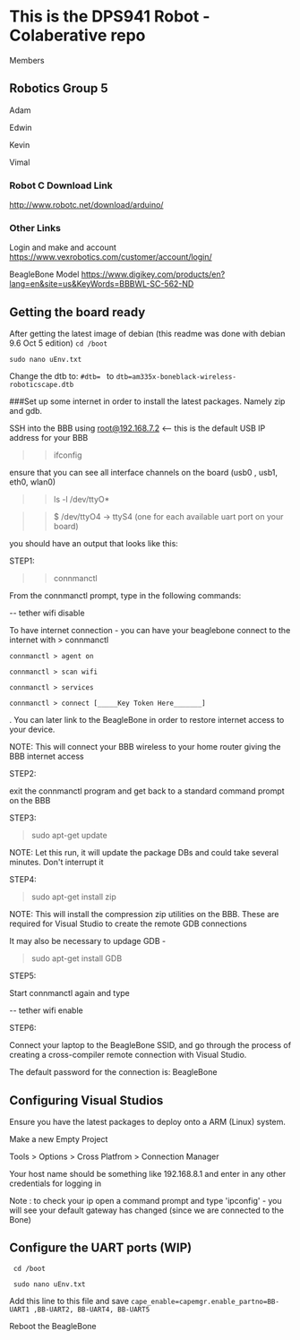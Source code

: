 # This is the DPS941 Robot - Colaberative repo

Members
## Robotics Group 5
Adam

Edwin

Kevin

Vimal


### Robot C Download Link

http://www.robotc.net/download/arduino/ 

### Other Links 

Login and make and account
https://www.vexrobotics.com/customer/account/login/

BeagleBone Model
https://www.digikey.com/products/en?lang=en&site=us&KeyWords=BBBWL-SC-562-ND

## Getting the board ready

After getting the latest image of debian (this readme was done with debian 9.6 Oct 5 edition)
``cd /boot``

``sudo nano uEnv.txt``

Change the dtb to:
``#dtb= `` to 
``dtb=am335x-boneblack-wireless-roboticscape.dtb``

###Set up some internet in order to install the latest packages. Namely zip and gdb.

SSH into the BBB using root@192.168.7.2  <-- this is the default USB IP address for your BBB

>> ifconfig 

ensure that you can see all interface channels on the board (usb0 , usb1, eth0, wlan0)

>> ls -l /dev/ttyO*

>> $ /dev/ttyO4 -> ttyS4 (one for each available uart port on your board)



you should have an output that looks like this:

STEP1:

>> connmanctl

From the connmanctl prompt, type in the following commands:

-- tether wifi disable

To have internet connection - you can have your beaglebone connect to the internet with  > connmanctl

``connmanctl > agent on``

``connmanctl > scan wifi``

``connmanctl > services``

``connmanctl > connect [_____Key Token Here_______]``

<Find your home router and copy the service tag key>. You can later link to the BeagleBone in order to restore internet access to your device.
      

NOTE:  This will connect your BBB wireless to your home router giving the BBB internet access

STEP2:

exit the connmanctl program and get back to a standard command prompt on the BBB

STEP3:

> sudo apt-get update

NOTE:  Let this run, it will update the package DBs and could take several minutes.  Don't interrupt it

STEP4:

> sudo apt-get install zip

NOTE:  This will install the compression zip utilities on the BBB.  These are required for Visual Studio to create the remote GDB connections

It may also be necessary to updage GDB - 

>sudo apt-get install GDB


STEP5:

Start connmanctl again and type

-- tether wifi enable

STEP6:

Connect your laptop to the BeagleBone SSID, and go through the process of creating a cross-compiler remote connection with Visual Studio.

The default password for the connection is: BeagleBone 




## Configuring Visual Studios

Ensure you have the latest packages to deploy onto a ARM (Linux) system.

Make a new Empty Project

Tools >
      Options > 
              Cross Platfrom > 
                             Connection Manager

Your host name should be something like 192.168.8.1 and enter in any other credentials for logging in

Note : to check your ip open a command prompt and type 'ipconfig' - you will see your default gateway has changed (since we are connected to the Bone)

## Configure the UART ports (WIP)

`` cd /boot``

`` sudo nano uEnv.txt``

Add this line to this file and save
``cape_enable=capemgr.enable_partno=BB-UART1 ,BB-UART2, BB-UART4, BB-UART5``

Reboot the BeagleBone



